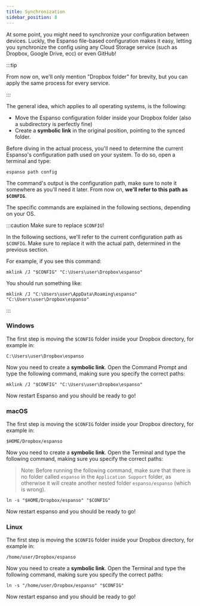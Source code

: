 ```yaml
---
title: Synchronization
sidebar_position: 8
---
```


At some point, you might need to synchronize your configuration between devices. 
Luckly, the Espanso file-based configuration makes it easy,
letting you synchronize the config using any Cloud Storage service 
(such as Dropbox, Google Drive, ecc) or even GitHub!

:::tip

From now on, we'll only mention "Dropbox folder" for brevity, but you can apply the same process for every service.

:::

The general idea, which applies to all operating systems, is the following:

* Move the Espanso configuration folder inside your Dropbox folder (also a subdirectory is perfectly fine)
* Create a **symbolic link** in the original position, pointing to the synced folder.

Before diving in the actual process, you'll need to determine the current Espanso's configuration path
used on your system.
To do so, open a terminal and type:

```
espanso path config
```

The command's output is the configuration path, make sure to note it somewhere as you'll need it later.
From now on, **we'll refer to this path as `$CONFIG`**.

The specific commands are explained in the following sections, depending on your OS.

:::caution Make sure to replace `$CONFIG`!

In the following sections, we'll refer to the current configuration path as `$CONFIG`.
Make sure to replace it with the actual path, determined in the previous section.

For example, if you see this command:

```
mklink /J "$CONFIG" "C:\Users\user\Dropbox\espanso"
```

You should run something like:

```
mklink /J "C:\Users\user\AppData\Roaming\espanso" "C:\Users\user\Dropbox\espanso"
```

:::


### Windows


The first step is moving the `$CONFIG` folder inside your Dropbox directory, for example in:

```
C:\Users\user\Dropbox\espanso
```

Now you need to create a **symbolic link**. Open the Command Prompt and type the following command, making sure you specify the correct paths:

```
mklink /J "$CONFIG" "C:\Users\user\Dropbox\espanso"
```

Now restart Espanso and you should be ready to go!

### macOS

The first step is moving the `$CONFIG` folder inside your Dropbox directory, for example in:

```
$HOME/Dropbox/espanso
```

Now you need to create a **symbolic link**. Open the Terminal and type the following command, making sure you specify the correct paths:

> Note: Before running the following command, make sure that there is no folder called `espanso` in the `Application Support` folder, as otherwise it will create another nested folder `espanso/espanso` (which is wrong).

```
ln -s "$HOME/Dropbox/espanso" "$CONFIG"
```

Now restart espanso and you should be ready to go!

### Linux

The first step is moving the `$CONFIG` folder inside your Dropbox directory, for example in:

```
/home/user/Dropbox/espanso
```

Now you need to create a **symbolic link**. Open the Terminal and type the following command, making sure you specify the correct paths:

```
ln -s "/home/user/Dropbox/espanso" "$CONFIG"
```

Now restart espanso and you should be ready to go!
